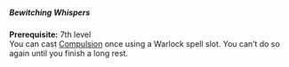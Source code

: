 ##### Bewitching Whispers

**Prerequisite:**
7th level
\
You can cast [Compulsion](#Compulsion_compulsion) once using a Warlock spell slot.
You can’t do so again until you finish a long rest.

